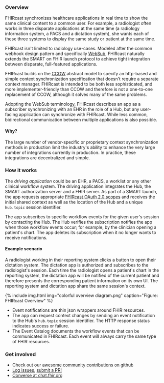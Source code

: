 ### Overview

FHIRcast synchronizes healthcare applications in real time to show the same clinical content to a common user. For example, a radiologist often works in three disparate applications at the same time (a radiology information system, a PACS and a dictation system), she wants each of these three systems to display the same study or patient at the same time.

FHIRcast isn't limited to radiology use-cases. Modeled after the common webhook design pattern and specifically [WebSub](https://www.w3.org/TR/websub/), FHIRcast naturally extends the SMART on FHIR launch protocol to achieve tight integration between disparate, full-featured applications.

FHIRcast builds on the [CCOW](https://www.hl7.org/implement/standards/product_brief.cfm?product_id=1) abstract model to specify an http-based and simple context synchronization specification that doesn't require a separate context manager. FHIRcast is intended to be both less sophisticated, and more implementer-friendly than CCOW and therefore is not a one-to-one replacement of CCOW, although it solves many of the same problems.

Adopting the WebSub terminology, FHIRcast describes an app as a subscriber synchronizing with an EHR in the role of a Hub, but any user-facing application can synchronize with FHIRcast. While less common,  bidirectional communication between multiple applications is also possible.

#### Why?

The large number of vendor-specific or proprietary context synchronization methods in production limit the industry's ability to enhance the very large number of integrations currently in production. In practice, these integrations are decentralized and simple.

### How it works

The _driving application_ could be an EHR, a PACS, a worklist or any other clinical workflow system. The driving application integrates the Hub, the SMART authorization server and a FHIR server. As part of a SMART launch, the app requests appropriate [FHIRcast OAuth 2.0 scopes](2-2-FhircastScopes.html) and receives the initial shared context as well as the location of the Hub and a unique `hub.topic` session identifier.

The app subscribes to specific workflow events for the given user's session by contacting the Hub. The Hub verifies the subscription notifies the app when those workflow events occur; for example, by the clinician opening a patient's chart. The app deletes its subscription when it no longer wants to receive notifications.

#### Example scenario

A radiologist working in their reporting system clicks a button to open their dictation system. The dictation app is authorized and subscribes to the radiologist's session. Each time the radiologist opens a patient's chart in the reporting system, the dictation app will be notified of the current patient and therefore presents the corresponding patient information on its own UI. The reporting system and dictation app share the same session's context.

{% include img.html img="colorful overview diagram.png" caption="Figure: FHIRcast Overview" %}

* Event notifications are thin json wrappers around FHIR resources.
* The app can request context changes by sending an event notification to the Hub's `hub.topic` session identifier. The HTTP response status indicates success or failure. 	
* The Event Catalog documents the workflow events that can be communicated in FHIRcast. Each event will always carry the same type of FHIR resources.

### Get involved

* Check out our [awesome community contributions on github](https://github.com/fhircast)
* [Log issues](https://jira.hl7.org/secure/CreateIssue.jspa), [submit a PR!](https://github.com/fhircast/docs)
* [Converse at chat.fhir.org](https://chat.fhir.org/#narrow/stream/subscriptions)
